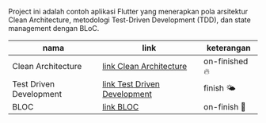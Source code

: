 Project ini adalah contoh aplikasi Flutter yang menerapkan pola arsitektur Clean Architecture, metodologi Test-Driven Development (TDD), dan state management dengan BLoC.

| nama| link| keterangan |
|---|---|---|
|Clean Architecture | [link Clean Architecture](https://github.com/octavvia/flutter-app/tree/main/flutter_clean_architecture) | on-finished 🔥|
| Test Driven Development | [link Test Driven Development](https://github.com/octavvia/flutter-app/tree/main/flutter_tdd) | finish 🌤️ |
| BLOC | [link BLOC](https://github.com/octavvia/flutter-app/tree/main/flutter_bloc)| on-finish 🌱 |
